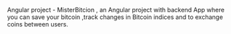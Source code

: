 Angular project -  MisterBitcion , an Angular project with backend
App where you can save your bitcoin ,track changes in Bitcoin indices and to exchange coins between users.
 
